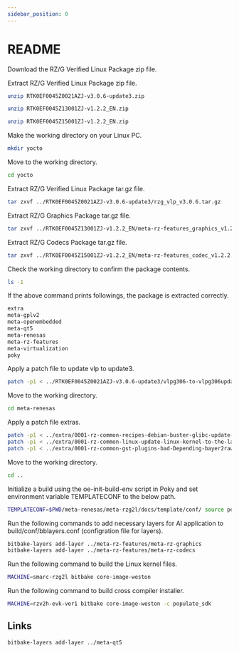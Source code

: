 ```yaml
---
sidebar_position: 0
---
```


# README

Download the RZ/G Verified Linux Package zip file.

Extract RZ/G Verified Linux Package zip file.

```bash
unzip RTK0EF0045Z0021AZJ-v3.0.6-update3.zip
```

```bash
unzip RTK0EF0045Z13001ZJ-v1.2.2_EN.zip
```

```bash
unzip RTK0EF0045Z15001ZJ-v1.2.2_EN.zip
```

Make the working directory on your Linux PC.

```bash
mkdir yocto
```

Move to the working directory.

```bash
cd yocto
```

Extract RZ/G Verified Linux Package tar.gz file.

```bash
tar zxvf ../RTK0EF0045Z0021AZJ-v3.0.6-update3/rzg_vlp_v3.0.6.tar.gz
```

Extract RZ/G Graphics Package tar.gz file.

```bash
tar zxvf ../RTK0EF0045Z13001ZJ-v1.2.2_EN/meta-rz-features_graphics_v1.2.2.tar.gz
```

Extract RZ/G Codecs Package tar.gz file.

```bash
tar zxvf ../RTK0EF0045Z15001ZJ-v1.2.2_EN/meta-rz-features_codec_v1.2.2.tar.gz
```

Check the working directory to confirm the package contents.

```bash
ls -1
```

If the above command prints followings, the package is extracted correctly.

```bash
extra
meta-gplv2
meta-openembedded
meta-qt5
meta-renesas
meta-rz-features
meta-virtualization
poky
```

Apply a patch file to update vlp to update3.

```bash
patch -p1 < ../RTK0EF0045Z0021AZJ-v3.0.6-update3/vlpg306-to-vlpg306update3.patch
```

Move to the working directory.

```bash
cd meta-renesas
```

Apply a patch file extras.

```bash
patch -p1 < ../extra/0001-rz-common-recipes-debian-buster-glibc-update-to-v2.2.patch
patch -p1 < ../extra/0001-rz-common-linux-update-linux-kernel-to-the-latest-re.patch
patch -p1 < ../extra/0001-rz-common-gst-plugins-bad-Depending-bayer2raw-if-lay.patch
```

Move to the working directory.

```bash
cd ..
```

Initialize a build using the oe-init-build-env script in Poky and set environment variable TEMPLATECONF to the below path.

```bash
TEMPLATECONF=$PWD/meta-renesas/meta-rzg2l/docs/template/conf/ source poky/oe-init-build-env build
```

Run the following commands to add necessary layers for AI application to build/conf/bblayers.conf (configration file for layers).

```bash
bitbake-layers add-layer ../meta-rz-features/meta-rz-graphics
bitbake-layers add-layer ../meta-rz-features/meta-rz-codecs
```

Run the following command to build the Linux kernel files.

```bash
MACHINE=smarc-rzg2l bitbake core-image-weston
```

Run the following command to build cross compiler installer.

```bash
MACHINE=rzv2h-evk-ver1 bitbake core-image-weston -c populate_sdk
```

## Links

```bash
bitbake-layers add-layer ../meta-qt5
```
